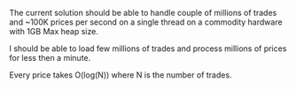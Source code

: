 The current solution should be able to handle couple of millions of trades and ~100K prices per second on a single thread on a commodity hardware with 1GB Max heap size.

I should be able to load few millions of trades and process millions of prices for less then a minute.

Every price takes O(log(N)) where N is the number of trades.